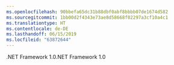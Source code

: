 ```yaml
---
ms.openlocfilehash: 90bbefa65dc31b88dbf0abf8bbbb07de1674d582
ms.sourcegitcommit: 1bb00d2f4343e73ae8d58668f02297a3cf10a4c1
ms.translationtype: HT
ms.contentlocale: de-DE
ms.lasthandoff: 06/15/2019
ms.locfileid: "63872644"
---
```

<span data-ttu-id="04837-101">.NET Framework 1.0</span><span class="sxs-lookup"><span data-stu-id="04837-101">.NET Framework 1.0</span></span>